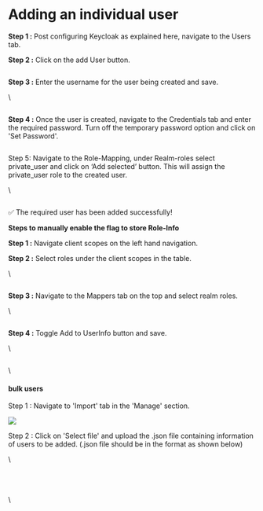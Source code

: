 # Adding  an individual user

**Step 1 :** Post configuring Keycloak as explained here, navigate to the Users tab.

**Step 2 :** Click on the add User button.

<figure><img src="https://lh6.googleusercontent.com/9_gt-INUgN3uRi38bpffr2NG-zGSzJUutgjzE24oZCWPEit-ItlIOPQupVxXrkqkKnPZEYoZIZmGs8sEThlnLKcQx-frhFe9QQwOmwSUBW7keBvYJ06xY62GRiIRXSF7_4Sp7CdKv4r9YNe8d3-h-lk" alt=""><figcaption></figcaption></figure>

**Step 3 :** Enter the username for the user being created and save.

\


<figure><img src="https://lh4.googleusercontent.com/jxokXbfNzN7GM-GKJfff10w3nWc-F8gCuhnay5YI7-t6P0vO3xsf6jSNfzPmEOh8cK2vZl3oPt_1tsz-ZY86yC2ET0ldegayY2fbMQZq0hj6bwo_9Q6DMZAkEljZg8Wf-gbrpY8iCkNUWDY8SBkjA9o" alt=""><figcaption></figcaption></figure>

**Step 4 :** Once the user is created, navigate to the Credentials tab and enter the required password. Turn off the temporary password option and click on 'Set Password'.

<figure><img src="https://lh6.googleusercontent.com/FTObnD0Tike047IKtWyf1pb7JKbjyf6u0v3xaQRPTeZPZKGuN-msk5VNcUskJ2hNi-99C2Ws-fJyuxSE77k4zzZsl9DOxz1RkXb144Ndqf98zwizx2KZAXIoxnI_4aWaHgJ0L5HBgRBsjr7-akrPazk" alt=""><figcaption></figcaption></figure>

Step 5: Navigate to the Role-Mapping, under Realm-roles select private\_user and click on ‘Add selected’ button. This will assign the private\_user role to the created user.

\


<figure><img src="https://lh6.googleusercontent.com/WU7R49zl1M-KKoO1AK17BbzUU_uVcBrOYeBzbwz_TKWo8R9xuYzvX6EdnRfCtZk3p3HION3sJmkwAaCh0ziaqVMdVhAjVdTEdPHOa5xF5KpkVd-1KsSxO3d9Sj4Icn_nbXv8KPwx9I1ei5VY1FiKkBo" alt=""><figcaption></figcaption></figure>

✅ The required user has been added successfully!

**Steps to manually enable the flag to store Role-Info**

**Step 1 :** Navigate client scopes on the left hand navigation.&#x20;

**Step 2 :** Select roles under the client scopes in the table.

\


<figure><img src="https://lh5.googleusercontent.com/w9NGiRzpF2-7yBjdSjh_8vNp8MhpHBIk2T7QQ4BEfBaWKxNbWWapNEKo-6I9bhc1ZpY-6rlWevKna3RInTbHYj3Jk3Da4i3j7g8q7_-2LS9yDA4ExzhPDAydmCoS_ioJBWRwbl-fs6l2s1f7ZUu7gC8" alt=""><figcaption></figcaption></figure>

**Step 3 :** Navigate to the Mappers tab on the top and select realm roles.

\


<figure><img src="https://lh4.googleusercontent.com/yYgd2l533KKBJQyHDUjr3gqIw3vVu6Fs0TIgHfU1KqKWWKpiLVSammtnNYTMr_L8XAtCiLQTYho2rok9mrdSOd11u6VOmpLQpVdSivShYl48sPU1jlxwO5DDsoSlHcPIvchfJDkIvSKBpXHv3fOXT-E" alt=""><figcaption></figcaption></figure>

**Step 4 :** Toggle Add to UserInfo button and save.

\


<figure><img src="https://lh5.googleusercontent.com/UbFCVNB98nQSJ1I2zx-wBsP1ZX-zaqrWZ8S7vXVN5QcQqXT49ibn6rSHVjrZB2zlmFoW1QuRqYnUgDMq_1pf9PY0QKokIsZx1z1Nw7kxapBKEvyIGzo-V8lK37Js8jgDZ8x5QGb6qBmNJkqgNfRv-hM" alt=""><figcaption></figcaption></figure>

\


#### &#x20;bulk users

Step 1 : Navigate to 'Import' tab in the 'Manage' section.

![](https://lh5.googleusercontent.com/JnzuT\_4qD3rnHXoehyc1yq7QA0txxC-81ph\_6cW88TkaqzRdr0UOhinM87FYSqXOBUIoY-SqBYx2q5D\_PtqmYJPJJSuMZhMTPlnbyVnre1PZdftA17011MS0qKRF6qp4mF3QgZohk2PDvsGCQlfbjSU)

Step 2 : Click on 'Select file' and upload the .json file containing information of users to be added. (.json file should be in the format as shown below)

\


\
\
\
\
